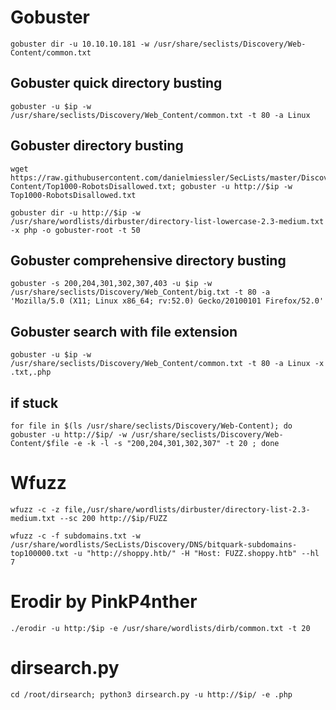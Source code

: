 
# Gobuster 


```
gobuster dir -u 10.10.10.181 -w /usr/share/seclists/Discovery/Web-Content/common.txt
```

## Gobuster quick directory busting 



```
gobuster -u $ip -w /usr/share/seclists/Discovery/Web_Content/common.txt -t 80 -a Linux
```

## Gobuster directory busting 
```
wget https://raw.githubusercontent.com/danielmiessler/SecLists/master/Discovery/Web-Content/Top1000-RobotsDisallowed.txt; gobuster -u http://$ip -w Top1000-RobotsDisallowed.txt

gobuster dir -u http://$ip -w /usr/share/wordlists/dirbuster/directory-list-lowercase-2.3-medium.txt -x php -o gobuster-root -t 50
```

## Gobuster comprehensive directory busting

```
gobuster -s 200,204,301,302,307,403 -u $ip -w /usr/share/seclists/Discovery/Web_Content/big.txt -t 80 -a 'Mozilla/5.0 (X11; Linux x86_64; rv:52.0) Gecko/20100101 Firefox/52.0'
```

## Gobuster search with file extension

```
gobuster -u $ip -w /usr/share/seclists/Discovery/Web_Content/common.txt -t 80 -a Linux -x .txt,.php
```

## if stuck
```
for file in $(ls /usr/share/seclists/Discovery/Web-Content); do gobuster -u http://$ip/ -w /usr/share/seclists/Discovery/Web-Content/$file -e -k -l -s "200,204,301,302,307" -t 20 ; done
```

# Wfuzz

```
wfuzz -c -z file,/usr/share/wordlists/dirbuster/directory-list-2.3-medium.txt --sc 200 http://$ip/FUZZ
```
```
wfuzz -c -f subdomains.txt -w /usr/share/wordlists/SecLists/Discovery/DNS/bitquark-subdomains-top100000.txt -u "http://shoppy.htb/" -H "Host: FUZZ.shoppy.htb" --hl 7
```
# Erodir by PinkP4nther

```
./erodir -u http:/$ip -e /usr/share/wordlists/dirb/common.txt -t 20
```
# dirsearch.py

```
cd /root/dirsearch; python3 dirsearch.py -u http://$ip/ -e .php
```
